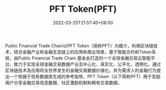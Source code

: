 ﻿---
weight: 
title: "PFT Token(PFT)"
description: "Public Financial Trade Chain以PFT Token（简称PFT）为媒介，利用区块链技术，结合金融产业和金融生态链上的应用和商业场景，基于智能合约和Token系统，由Public Financial Trade..."
date: 2022-03-25T21:57:40+08:00
lastmod: 2022-03-25T16:45:40+08:00
draft: false
authors: ["Metabd"]
featuredImage: "pft-tokenpft.webp"
link: ""
tags: ["数字代币","PFT Token(PFT)"]
categories: ["navigation"]
navigation: ["数字代币"]
lightgallery: true
toc: true
pinned: false
recommend: false
recommend1: false
---
Public Financial Trade Chain以PFT Token（简称PFT）为媒介，利用区块链技术，结合金融产业和金融生态链上的应用和商业场景，基于智能合约和Token系统，由Public Financial Trade Chain 基金会打造的一个全球金融交易云智能平台，致力于实现全球金融交易数据产业去中心化、真实化、公平化、透明化。通过区块链技术及应用将全世界发生的金融交易数据价值化，并为需求人的金融行为提出一个依据于现有数据库生成的参考指导。PFT Token（以下简称PFT）用于奖励用户分享金融交易信息数据、社区激励机制和稀有交易数据。
